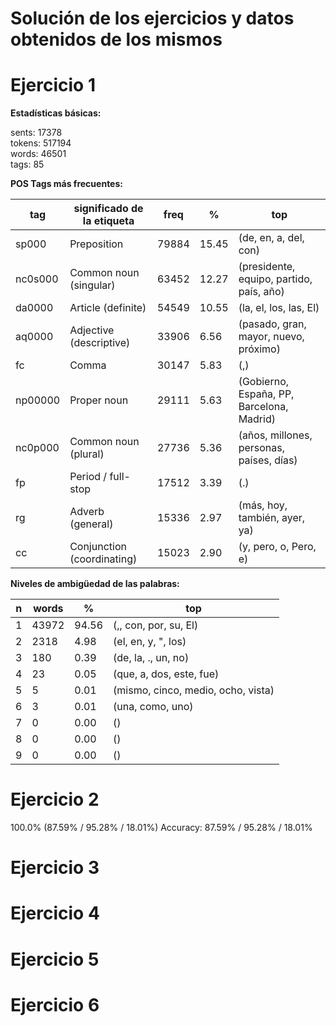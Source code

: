 Solución de los ejercicios y datos obtenidos de los mismos
=============
__Ejercicio 1__
========

**Estadísticas básicas:**

sents: 17378<br>
tokens: 517194<br>
words: 46501<br>
tags: 85<br>

**POS Tags más frecuentes:**

|tag	 |significado de la etiqueta|freq	|%     |top|
|---|---|---|---|---|
|sp000	 |Preposition|79884	|15.45 |(de, en, a, del, con)|
|nc0s000 |Common noun (singular)|63452	|12.27 |(presidente, equipo, partido, país, año)|
|da0000	 |Article (definite)|54549	|10.55 |(la, el, los, las, El)|
|aq0000	 |Adjective (descriptive)|33906	|6.56  |(pasado, gran, mayor, nuevo, próximo)|
|fc	 |Comma|30147	|5.83  |(,)|
|np00000 |Proper noun|29111	|5.63  |(Gobierno, España, PP, Barcelona, Madrid)||
|nc0p000 |Common noun (plural)|27736	|5.36  |(años, millones, personas, países, días)
|fp	 |Period / full-stop|17512	|3.39  |(.)|
|rg	 |Adverb (general)|15336	|2.97  |(más, hoy, también, ayer, ya)|
|cc	 |Conjunction (coordinating)|15023	|2.90  |(y, pero, o, Pero, e)|

**Niveles de ambigüedad de las palabras:**

|n	|words	|%	|top|
|---|---|---|---|
|1	|43972	|94.56	|(,, con, por, su, El)|
|2	|2318	|4.98	|(el, en, y, ", los)|
|3	|180	|0.39	|(de, la, ., un, no)|
|4	|23	|0.05	|(que, a, dos, este, fue)|
|5	|5	|0.01	|(mismo, cinco, medio, ocho, vista)|
|6	|3	|0.01	|(una, como, uno)|
|7	|0	|0.00	|()|
|8	|0	|0.00	|()|
|9	|0	|0.00	|()|


__Ejercicio 2__
========

100.0% (87.59% / 95.28% / 18.01%)
Accuracy: 87.59% / 95.28% / 18.01%

__Ejercicio 3__
========

__Ejercicio 4__
========

__Ejercicio 5__
========

__Ejercicio 6__
========
